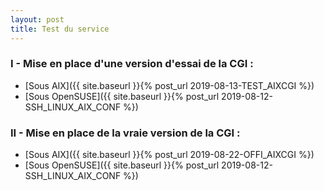 ```yaml
---
layout: post
title: Test du service
---
```


### I - Mise en place d'une version d'essai de la CGI :

- [Sous AIX]({{ site.baseurl }}{% post_url 2019-08-13-TEST_AIXCGI %})
- [Sous OpenSUSE]({{ site.baseurl }}{% post_url 2019-08-12-SSH_LINUX_AIX_CONF %})


### II - Mise en place de la vraie version de la CGI :

- [Sous AIX]({{ site.baseurl }}{% post_url 2019-08-22-OFFI_AIXCGI %})
- [Sous OpenSUSE]({{ site.baseurl }}{% post_url 2019-08-12-SSH_LINUX_AIX_CONF %})

